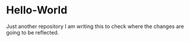 # Hello-World
Just another repository
I am writing this to check where the changes are going to be reflected.

